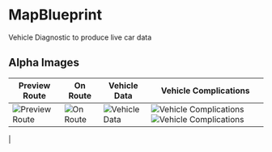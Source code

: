 # MapBlueprint

Vehicle Diagnostic to produce live car data

## Alpha Images

| Preview Route | On Route | Vehicle Data | Vehicle Complications |
|---------------|----------|--------------|-----------------------|
| ![Preview Route](https://github.com/Alex-Shirazi1/MapBlueprint/assets/78005993/5c9edd08-e6b4-4dda-b470-0236c82671ad) | ![On Route](https://github.com/Alex-Shirazi1/MapBlueprint/assets/78005993/daa50780-7f09-4007-b1da-61e188afe61f) | ![Vehicle Data](https://github.com/Alex-Shirazi1/MapBlueprint/assets/78005993/107017bd-8490-4a77-8a7e-aabad60131a4) | ![Vehicle Complications](https://github.com/Alex-Shirazi1/MapBlueprint/assets/78005993/56f67098-4d29-41c8-b7b1-8dd0606056a5) ![Vehicle Complications](https://github.com/Alex-Shirazi1/MapBlueprint/assets/78005993/38712df3-58f2-45bb-a82f-9883ff6bd20b)
|


